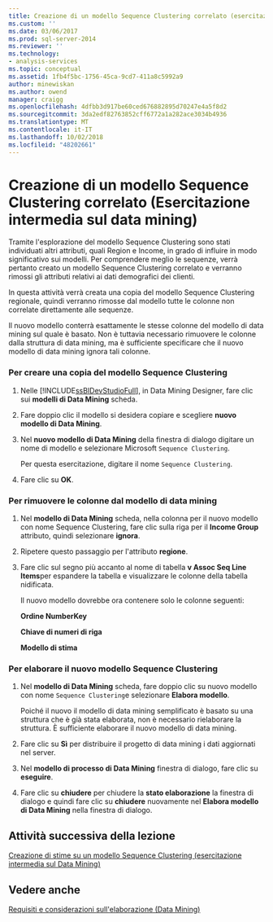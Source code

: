 ```yaml
---
title: Creazione di un modello Sequence Clustering correlato (esercitazione intermedia di Data Mining) | Microsoft Docs
ms.custom: ''
ms.date: 03/06/2017
ms.prod: sql-server-2014
ms.reviewer: ''
ms.technology:
- analysis-services
ms.topic: conceptual
ms.assetid: 1fb4f5bc-1756-45ca-9cd7-411a8c5992a9
author: minewiskan
ms.author: owend
manager: craigg
ms.openlocfilehash: 4dfbb3d917be60ced676882895d70247e4a5f8d2
ms.sourcegitcommit: 3da2edf82763852cff6772a1a282ace3034b4936
ms.translationtype: MT
ms.contentlocale: it-IT
ms.lasthandoff: 10/02/2018
ms.locfileid: "48202661"
---
```

# <a name="creating-a-related-sequence-clustering-model-intermediate-data-mining-tutorial"></a>Creazione di un modello Sequence Clustering correlato (Esercitazione intermedia sul data mining)
  Tramite l'esplorazione del modello Sequence Clustering sono stati individuati altri attributi, quali Region e Income, in grado di influire in modo significativo sui modelli. Per comprendere meglio le sequenze, verrà pertanto creato un modello Sequence Clustering correlato e verranno rimossi gli attributi relativi ai dati demografici dei clienti.  
  
 In questa attività verrà creata una copia del modello Sequence Clustering regionale, quindi verranno rimosse dal modello tutte le colonne non correlate direttamente alle sequenze.  
  
 Il nuovo modello conterrà esattamente le stesse colonne del modello di data mining sul quale è basato. Non è tuttavia necessario rimuovere le colonne dalla struttura di data mining, ma è sufficiente specificare che il nuovo modello di data mining ignora tali colonne.  
  
### <a name="to-make-a-copy-of-the-sequence-clustering-model"></a>Per creare una copia del modello Sequence Clustering  
  
1.  Nelle [!INCLUDE[ssBIDevStudioFull](../includes/ssbidevstudiofull-md.md)], in Data Mining Designer, fare clic sui **modelli di Data Mining** scheda.  
  
2.  Fare doppio clic il modello si desidera copiare e scegliere **nuovo modello di Data Mining**.  
  
3.  Nel **nuovo modello di Data Mining** della finestra di dialogo digitare un nome di modello e selezionare Microsoft `Sequence Clustering`.  
  
     Per questa esercitazione, digitare il nome `Sequence Clustering`.  
  
4.  Fare clic su **OK**.  
  
### <a name="to-remove-columns-from-the-mining-model"></a>Per rimuovere le colonne dal modello di data mining  
  
1.  Nel **modello di Data Mining** scheda, nella colonna per il nuovo modello con nome Sequence Clustering, fare clic sulla riga per il **Income Group** attributo, quindi selezionare **ignora**.  
  
2.  Ripetere questo passaggio per l'attributo **regione**.  
  
3.  Fare clic sul segno più accanto al nome di tabella **v Assoc Seq Line Items**per espandere la tabella e visualizzare le colonne della tabella nidificata.  
  
     Il nuovo modello dovrebbe ora contenere solo le colonne seguenti:  
  
     **Ordine NumberKey**  
  
     **Chiave di numeri di riga**  
  
     **Modello di stima**  
  
### <a name="to-process-the-new-sequence-clustering-model"></a>Per elaborare il nuovo modello Sequence Clustering  
  
1.  Nel **modello di Data Mining** scheda, fare doppio clic su nuovo modello con nome `Sequence Clustering`e selezionare **Elabora modello**.  
  
     Poiché il nuovo il modello di data mining semplificato è basato su una struttura che è già stata elaborata, non è necessario rielaborare la struttura. È sufficiente elaborare il nuovo modello di data mining.  
  
2.  Fare clic su **Sì** per distribuire il progetto di data mining i dati aggiornati nel server.  
  
3.  Nel **modello di processo di Data Mining** finestra di dialogo, fare clic su **eseguire**.  
  
4.  Fare clic su **chiudere** per chiudere la **stato elaborazione** la finestra di dialogo e quindi fare clic su **chiudere** nuovamente nel **Elabora modello di Data Mining** nella finestra di dialogo.  
  
## <a name="next-task-in-lesson"></a>Attività successiva della lezione  
 [Creazione di stime su un modello Sequence Clustering &#40;esercitazione intermedia sul Data Mining&#41;](../../2014/tutorials/create-predictions-on-model-intermediate-data-mining-tutorial.md)  
  
## <a name="see-also"></a>Vedere anche  
 [Requisiti e considerazioni sull'elaborazione &#40;Data Mining&#41;](../../2014/analysis-services/data-mining/processing-requirements-and-considerations-data-mining.md)  
  
  
